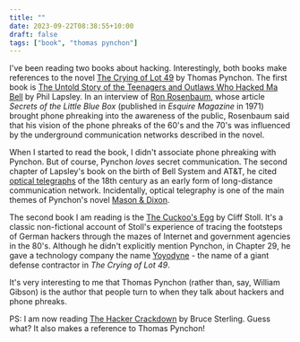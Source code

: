 ```yaml
---
title: ""
date: 2023-09-22T08:38:55+10:00
draft: false
tags: ["book", "thomas pynchon"]
---
```

I've been reading two books about hacking. Interestingly, both books make references to the novel [The Crying of Lot 49](https://en.wikipedia.org/wiki/The_Crying_of_Lot_49) by Thomas Pynchon. The first book is [The Untold Story of the Teenagers and Outlaws Who Hacked Ma Bell](http://explodingthephone.com) by Phil Lapsley. In an interview of [Ron Rosenbaum](https://en.wikipedia.org/wiki/Ron_Rosenbaum), whose article _Secrets of the Little Blue Box_ (published in _Esquire Magazine_ in 1971) brought phone phreaking into the awareness of the public, Rosenbaum said that his vision of the phone phreaks of the 60's and the 70's was influenced by the underground communication networks described in the novel. 

When I started to read the book, I didn't associate phone phreaking with Pynchon. But of course, Pynchon _loves_ secret communication. The second chapter of Lapsley's book on the birth of Bell System and AT&T, he cited [optical telegraphs](https://en.wikipedia.org/wiki/Optical_telegraph) of the 18th century as an early form of long-distance communication network. Incidentally, optical telegraphy is one of the main themes of Pynchon's novel [Mason & Dixon](https://en.wikipedia.org/wiki/Mason_%26_Dixon).

The second book I am reading is the [The Cuckoo's Egg](https://en.wikipedia.org/wiki/The_Cuckoo's_Egg_(book)) by Cliff Stoll. It's a classic non-fictional account of Stoll's experience of tracing the footsteps of German hackers through the mazes of Internet and government agencies in the 80's. Although he didn't explicitly mention Pynchon, in Chapter 29, he gave a technology company the name [Yoyodyne](https://en.wikipedia.org/wiki/Yoyodyne) - the name of a giant defense contractor in _The Crying of Lot 49_. 

It's very interesting to me that Thomas Pynchon (rather than, say, William Gibson) is the author that people turn to when they talk about hackers and phone phreaks.

PS: I am now reading [The Hacker Crackdown](https://www.mit.edu/hacker/hacker.html) by Bruce Sterling. Guess what? It also makes a reference to Thomas Pynchon!
